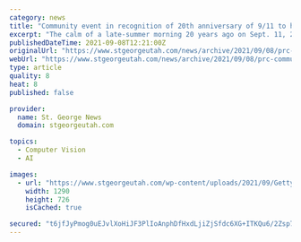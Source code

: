 ```yaml
---
category: news
title: "Community event in recognition of 20th anniversary of 9/11 to honor Washington County first responders"
excerpt: "The calm of a late-summer morning 20 years ago on Sept. 11, 2001, was shattered when coordinated terrorist attacks killed nearly 3,000 — including 412 first responders. In recognition of the 20th anniversary of the attacks,"
publishedDateTime: 2021-09-08T12:21:00Z
originalUrl: "https://www.stgeorgeutah.com/news/archive/2021/09/08/prc-community-event-in-recognition-of-20th-anniversary-of-9-11-to-honor-washington-county-first-responders"
webUrl: "https://www.stgeorgeutah.com/news/archive/2021/09/08/prc-community-event-in-recognition-of-20th-anniversary-of-9-11-to-honor-washington-county-first-responders"
type: article
quality: 8
heat: 8
published: false

provider:
  name: St. George News
  domain: stgeorgeutah.com

topics:
  - Computer Vision
  - AI

images:
  - url: "https://www.stgeorgeutah.com/wp-content/uploads/2021/09/GettyImages-176885353-stgnews-1290x726.jpg"
    width: 1290
    height: 726
    isCached: true

secured: "t6jfJyPmog0uEJvlXoHiJF3PlIoAnphDfHxdLjiZjSfdc6XG+ITKQu6/2Zsp7JPDIww9XA3YaGIz4mp87SKTJv8doyL7WsTBkfn0Jl9AyZpq9MVH5NWNXcZLAemVGtrVwcA9OKOOvbUkbD//xW06nIeMi7Yn4avt6AtJZcpBo+mbzXmnH26A1qM2yPA3/5X2WSuMBb0pLSEvfWH4ZSJTnZrdUc4sz+KqBIVtYa17pJgEG6mL9rvxfgux/GWEBHX6YS0IG94rWp2lea0GqpUc/dEhlVdMXAsfm3ehCWNFxkYdBVF2BzmrxigU35wBxJdK0yQQuPXOrdAespJkCOPp90bD6soIE1kkZWCUG0eOitg=;gA9Z9E9w80ab6yW41um/jw=="
---
```


